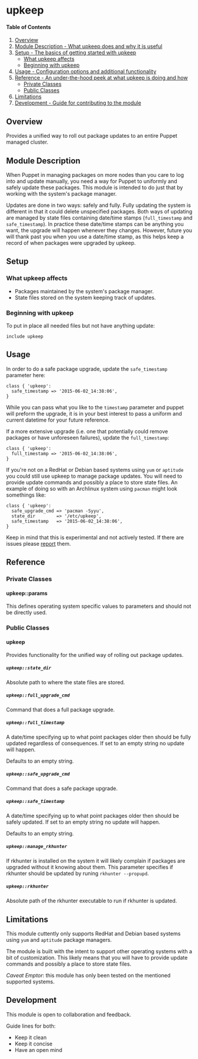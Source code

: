 # upkeep

#### Table of Contents

1. [Overview](#overview)
2. [Module Description - What upkeep does and why it is useful](#module-description)
3. [Setup - The basics of getting started with upkeep](#setup)
    * [What upkeep affects](#what-upkeep-affects)
    * [Beginning with upkeep](#beginning-with-upkeep)
4. [Usage - Configuration options and additional functionality](#usage)
5. [Reference - An under-the-hood peek at what upkeep is doing and how](#reference)
    * [Private Classes](#private-classes)
    * [Public Classes](#public-classes)
6. [Limitations](#limitations)
7. [Development - Guide for contributing to the module](#development)

## Overview

Provides a unified way to roll out package updates to an entire Puppet managed cluster.

## Module Description

When Puppet in managing packages on more nodes than you care to log into and update manually, you need a way for Puppet to uniformly and safely update these packages.  This module is intended to do just that by working with the system's package manager.

Updates are done in two ways: safely and fully.  Fully updating the system is different in that it could delete unspecified packages. Both ways of updating are managed by state files containing date/time stamps (`full_timestamp` and `safe_timestamp`).  In practice these date/time stamps can be anything you want, the upgrade will happen whenever they changes.  However, future you will thank past you when you use a date/time stamp, as this helps keep a record of when packages were upgraded by upkeep.

## Setup

### What upkeep affects

* Packages maintained by the system's package manager.
* State files stored on the system keeping track of updates.

### Beginning with upkeep

To put in place all needed files but not have anything update:

```puppet
include upkeep
```

## Usage

In order to do a safe package upgrade, update the `safe_timestamp` parameter here:

```puppet
class { 'upkeep':
  safe_timestamp => '2015-06-02_14:38:06',
}
```

While you can pass what you like to the `timestamp` parameter and puppet will preform the upgrade, it is in your best interest to pass a uniform and current datetime for your future reference.

If a more extensive upgrade (i.e. one that potentially could remove packages or have unforeseen failures), update the `full_timestamp`:

```puppet
class { 'upkeep':
  full_timestamp => '2015-06-02_14:38:06',
}
```

If you're not on a RedHat or Debian based systems using `yum` or `aptitude` you could still use upkeep to manage package updates.  You will need to provide update commands and possibly a place to store state files.  An example of doing so with an Archlinux system using `pacman` might look somethings like:

```puppet
class { 'upkeep':
  safe_upgrade_cmd => 'pacman -Syyu',
  state_dir        => '/etc/upkeep',
  safe_timestamp   => '2015-06-02_14:38:06',
}
```

Keep in mind that this is experimental and not actively tested.  If there are issues please [report](https://github.com/MrAlias/upkeep/issues) them.

## Reference

### Private Classes

#### upkeep::params

This defines operating system specific values to parameters and should not be directly used.

### Public Classes

#### upkeep

Provides functionality for the unified way of rolling out package updates.

##### `upkeep::state_dir`

  Absolute path to where the state files are stored.

##### `upkeep::full_upgrade_cmd`

  Command that does a full package upgrade.

##### `upkeep::full_timestamp`

  A date/time specifying up to what point packages older then should be fully updated regardless of consequences.  If set to an empty string no update will happen.

  Defaults to an empty string.

##### `upkeep::safe_upgrade_cmd`

  Command that does a safe package upgrade.

##### `upkeep::safe_timestamp`

  A date/time specifying up to what point packages older then should be safely updated.  If set to an empty string no update will happen.

  Defaults to an empty string.

##### `upkeep::manage_rkhunter`

  If rkhunter is installed on the system it will likely complain if packages are upgraded without it knowing about them.  This parameter specifies if rkhunter should be updated by runing `rkhunter --propupd`.

##### `upkeep::rkhunter`

  Absolute path of the rkhunter executable to run if rkhunter is updated.

## Limitations

This module cuttently only supports RedHat and Debian based systems using `yum` and `aptitude` package managers.

The module is built with the intent to support other operating systems with a bit of customization.  This likely means that you will have to provide update commands and possibly a place to store state files.

*Caveat Emptor*: this module has only been tested on the mentioned supported systems.

## Development

This module is open to collaboration and feedback.

Guide lines for both:

* Keep it clean
* Keep it concise
* Have an open mind
